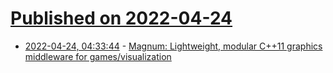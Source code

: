 # [Published on 2022-04-24](index.md)

* [2022-04-24, 04:33:44](https://news.ycombinator.com/item?id=31141320) - [Magnum: Lightweight, modular C++11 graphics middleware for games/visualization](https://github.com/mosra/magnum)
